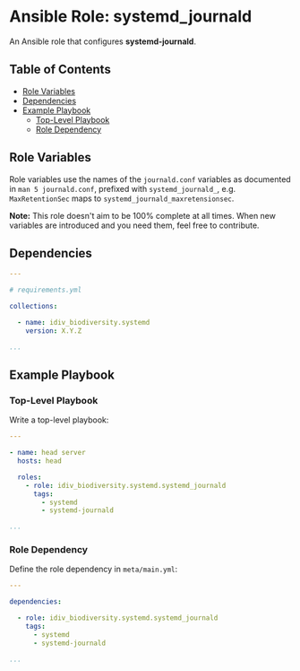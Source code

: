 Ansible Role: systemd_journald
==============================

An Ansible role that configures **systemd-journald**.


Table of Contents
-----------------

<!-- toc -->

- [Role Variables](#role-variables)
- [Dependencies](#dependencies)
- [Example Playbook](#example-playbook)
  * [Top-Level Playbook](#top-level-playbook)
  * [Role Dependency](#role-dependency)

<!-- tocstop -->


Role Variables
--------------

Role variables use the names of the `journald.conf` variables as documented in
`man 5 journald.conf`, prefixed with `systemd_journald_`, e.g.
`MaxRetentionSec` maps to `systemd_journald_maxretensionsec`.

**Note:** This role doesn't aim to be 100% complete at all times. When new
variables are introduced and you need them, feel free to contribute.


Dependencies
------------

```yml
---

# requirements.yml

collections:

  - name: idiv_biodiversity.systemd
    version: X.Y.Z

...
```


Example Playbook
----------------

### Top-Level Playbook

Write a top-level playbook:

```yml
---

- name: head server
  hosts: head

  roles:
    - role: idiv_biodiversity.systemd.systemd_journald
      tags:
        - systemd
        - systemd-journald

...
```

### Role Dependency

Define the role dependency in `meta/main.yml`:

```yml
---

dependencies:

  - role: idiv_biodiversity.systemd.systemd_journald
    tags:
      - systemd
      - systemd-journald

...
```
